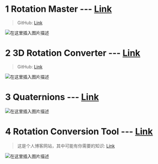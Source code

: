 ﻿# 1 Rotation Master --- [Link](https://iwatake2222.github.io/rotation_master/rotation_master.html)
> GitHub: [Link](https://github.com/iwatake2222/rotation_master)

![在这里插入图片描述](https://i-blog.csdnimg.cn/blog_migrate/8d2f460a0e4ee95a9354b1aa0a7f5a87.png#pic_center)


# 2 3D Rotation Converter --- [Link](http://www.andre-gaschler.com/rotationconverter/)
>GitHub: [Link](https://github.com/gaschler/rotationconverter)

![在这里插入图片描述](https://i-blog.csdnimg.cn/blog_migrate/769d21697f12a1b5b784b02b4b0fa3bd.png#pic_center)


# 3 Quaternions --- [Link](https://quaternions.online/)
![在这里插入图片描述](https://i-blog.csdnimg.cn/blog_migrate/aa33d63a45ed16dcc0bab9c9631a9e38.png#pic_center)

# 4 Rotation Conversion Tool --- [Link](https://danceswithcode.net/engineeringnotes/quaternions/conversion_tool.html)

>这是个人博客网站，其中可能有你需要的知识: [Link](https://danceswithcode.net/engineeringnotes/index.html)

![在这里插入图片描述](https://i-blog.csdnimg.cn/blog_migrate/ccc86b2e2bd2c3ae6a90e71b71aee197.png#pic_center)

